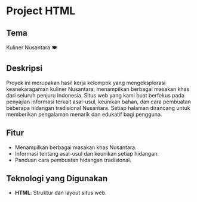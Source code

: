 # Project HTML

## Tema
Kuliner Nusantara 🍽️

## Deskripsi
Proyek ini merupakan hasil kerja kelompok yang mengeksplorasi keanekaragaman kuliner Nusantara, menampilkan berbagai masakan khas dari seluruh penjuru Indonesia. Situs web yang kami buat berfokus pada penyajian informasi terkait asal-usul, keunikan bahan, dan cara pembuatan beberapa hidangan tradisional Nusantara. Setiap halaman dirancang untuk memberikan pengalaman menarik dan edukatif bagi pengguna.

## Fitur
- Menampilkan berbagai masakan khas Nusantara.
- Informasi tentang asal-usul dan keunikan setiap hidangan.
- Panduan cara pembuatan hidangan tradisional.

## Teknologi yang Digunakan
- **HTML**: Struktur dan layout situs web.